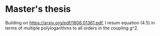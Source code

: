 # Master's thesis
Building on https://arxiv.org/pdf/1806.01361.pdf, I resum equation (4.5) in terms of multiple polylogarithms to all orders in the coupling g^2.
